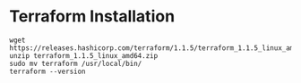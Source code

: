 # Terraform Installation
```
wget https://releases.hashicorp.com/terraform/1.1.5/terraform_1.1.5_linux_amd64.zip
unzip terraform_1.1.5_linux_amd64.zip
sudo mv terraform /usr/local/bin/
terraform --version
```
